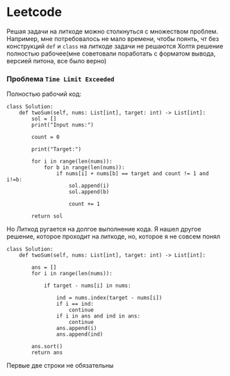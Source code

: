 # Leetcode
Решая задачи на литкоде можно столкнуться с множеством проблем. Например, мне потребовалось не мало времени, чтобы поянть, чт без конструкций `def` и `class` на литкоде задачи не решаются
Холтя решение полностью рабочее(мне советовали поработать с форматом вывода, версией питона, все было верно)
### Проблема `Time Limit Exceeded`

Полностью рабочий код:
```
class Solution:
    def twoSum(self, nums: List[int], target: int) -> List[int]:
        sol = []
        print("Input nums:")

        count = 0

        print("Target:")
        
        for i in range(len(nums)):
            for b in range(len(nums)):
                if nums[i] + nums[b] == target and count != 1 and i!=b:
                    sol.append(i)
                    sol.append(b)
                    
                    count += 1

        return sol
```
Но Литкод ругается на долгое выполнение кода.
Я нашел другое решение, которое проходит на литкоде, но, которое я не совсем понял

```
class Solution:
    def twoSum(self, nums: List[int], target: int) -> List[int]:

        ans = []
        for i in range(len(nums)):

            if target - nums[i] in nums:

                ind = nums.index(target - nums[i])
                if i == ind:
                    continue
                if i in ans and ind in ans:
                    continue
                ans.append(i)
                ans.append(ind)

        ans.sort()
        return ans
```
Первые две строки не обязательны
